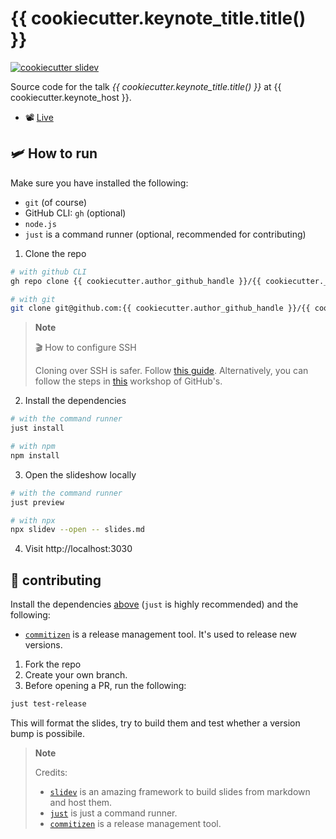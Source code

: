 # {{ cookiecutter.keynote_title.title() }}

[![cookiecutter slidev](https://img.shields.io/badge/cookiecutter-slidev-D4AA00?logo=cookiecutter&logoColor=fff)](https://github.com/baggiponte/cookiecutter-slidev)

Source code for the talk *{{ cookiecutter.keynote_title.title() }}* at {{ cookiecutter.keynote_host }}.

- 📽️ [Live](https://www.youtube.com/watch?v=XsxrhGlkyk0)

## 🛩️ How to run

Make sure you have installed the following:

* `git` (of course)
* GitHub CLI: `gh` (optional)
* `node.js`
* `just` is a command runner (optional, recommended for contributing)

1. Clone the repo

```bash
# with github CLI
gh repo clone {{ cookiecutter.author_github_handle }}/{{ cookiecutter.__keynote_reponame }}

# with git
git clone git@github.com:{{ cookiecutter.author_github_handle }}/{{ cookiecutter.__keynote_reponame }}
```

> **Note**
>
> 🎬 How to configure SSH
>
> Cloning over SSH is safer. Follow [this guide](https://www.youtube.com/watch?v=5o9ltH6YmtM).
> Alternatively, you can follow the steps in [this](https://github.com/git-merge-workshops/simplify-signing-with-ssh/blob/main/exercises/01-setup-workstation.md) workshop of GitHub's.


2. Install the dependencies

```bash
# with the command runner
just install

# with npm
npm install
```

3. Open the slideshow locally

```bash
# with the command runner
just preview

# with npx
npx slidev --open -- slides.md
```

4. Visit http://localhost:3030

## 🤗 contributing

Install the dependencies [above](,/README.md#%EF%B8%8F-how-to-run) (`just` is highly recommended) and the following:

* [`commitizen`](https://commitizen-tools.github.io/commitizen/) is a release management tool. It's used to release new versions.

1. Fork the repo
2. Create your own branch.
3. Before opening a PR, run the following:

```bash
just test-release
```

This will format the slides, try to build them and test whether a version bump is possibile.

> **Note**
>
> Credits:
>
> - [`slidev`](https://github.com/slidevjs/slidev) is an amazing framework to build slides from markdown and host them.
> - [`just`](https://github.com/casey/just) is just a command runner.
> - [`commitizen`](https://commitizen-tools.github.io/commitizen/) is a release management tool.
